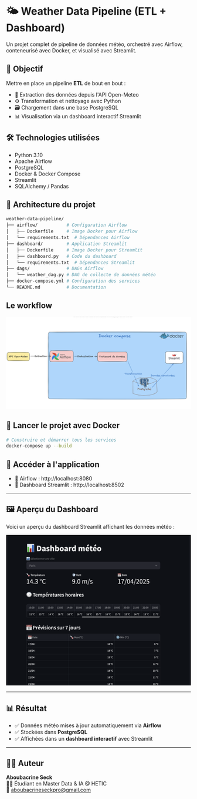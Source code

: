 # 🌤️ Weather Data Pipeline (ETL + Dashboard)

Un projet complet de pipeline de données météo, orchestré avec Airflow, conteneurisé avec Docker, et visualisé avec Streamlit.

## 🚀 Objectif

Mettre en place un pipeline **ETL** de bout en bout :
- 🔄 Extraction des données depuis l'API Open-Meteo
- ⚙️ Transformation et nettoyage avec Python
- 🗃️ Chargement dans une base PostgreSQL
- 📊 Visualisation via un dashboard interactif Streamlit

## 🛠️ Technologies utilisées

- Python 3.10
- Apache Airflow
- PostgreSQL
- Docker & Docker Compose
- Streamlit
- SQLAlchemy / Pandas

## 📁 Architecture du projet
```bash
weather-data-pipeline/
├── airflow/           # Configuration Airflow
│   ├── Dockerfile     # Image Docker pour Airflow
│   └── requirements.txt  # Dépendances Airflow
├── dashboard/         # Application Streamlit
│   ├── Dockerfile     # Image Docker pour Streamlit
│   ├── dashboard.py   # Code du dashboard
│   └── requirements.txt  # Dépendances Streamlit
├── dags/              # DAGs Airflow
│   └── weather_dag.py # DAG de collecte de données météo
├── docker-compose.yml # Configuration des services
└── README.md          # Documentation
```
## Le workflow

<p align="center">
  <img src="images/workflow.png" width="600">
</p>

## 🐳 Lancer le projet avec Docker

```bash
# Construire et démarrer tous les services
docker-compose up --build 
```
## 🚀 Accéder à l'application

- 🔗 Airflow : http://localhost:8080
- 🔗 Dashboard Streamlit : http://localhost:8502

---
## 🖼️ Aperçu du Dashboard

Voici un aperçu du dashboard Streamlit affichant les données météo :
<p align="center">
  <img src="images/dashboardImage.png" width="600">
</p>

---

## 📊 Résultat

- ✅ Données météo mises à jour automatiquement via **Airflow**
- ✅ Stockées dans **PostgreSQL**
- ✅ Affichées dans un **dashboard interactif** avec Streamlit

---

## 🙋‍♂️ Auteur

**Aboubacrine Seck**  
👨‍💻 Étudiant en Master Data & IA @ HETIC  
📧 [aboubacrineseckpro@gmail.com](mailto:aboubacrineseckpro@gmail.com)

